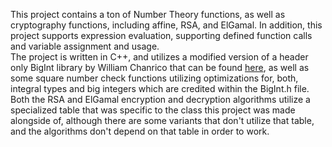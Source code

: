 This project contains a ton of Number Theory functions, as well as cryptography functions, including affine, RSA, and ElGamal. In addition, this project supports expression evaluation, supporting defined function calls and variable assignment and usage.<br>
The project is written in C++, and utilizes a modified version of a header only BigInt library by William Chanrico that can be found <a href="https://github.com/williamchanrico/biginteger-cpp">here</a>, as well as some square number check functions utilizing optimizations for, both, integral types and big integers which are credited within the BigInt.h file.<br>
Both the RSA and ElGamal encryption and decryption algorithms utilize a specialized table that was specific to the class this project was made alongside of, although there are some variants that don't utilize that table, and the algorithms don't depend on that table in order to work.